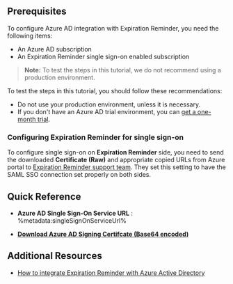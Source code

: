 ## Prerequisites

To configure Azure AD integration with Expiration Reminder, you need the following items:

- An Azure AD subscription
- An Expiration Reminder single sign-on enabled subscription

> **Note:**
> To test the steps in this tutorial, we do not recommend using a production environment.

To test the steps in this tutorial, you should follow these recommendations:

- Do not use your production environment, unless it is necessary.
- If you don't have an Azure AD trial environment, you can [get a one-month trial](https://azure.microsoft.com/pricing/free-trial/).

### Configuring Expiration Reminder for single sign-on

To configure single sign-on on **Expiration Reminder** side, you need to send the downloaded **Certificate (Raw)** and appropriate copied URLs from Azure portal to [Expiration Reminder support team](mailto:support@expirationreminder.net). They set this setting to have the SAML SSO connection set properly on both sides.

## Quick Reference

* **Azure AD Single Sign-On Service URL** : %metadata:singleSignOnServiceUrl%

* **[Download Azure AD Signing Certifcate (Base64 encoded)](%metadata:certificateDownloadBase64Url%)**

## Additional Resources

* [How to integrate Expiration Reminder with Azure Active Directory](https://docs.microsoft.com/azure/active-directory/saas-apps/expiration-reminder-tutorial)
